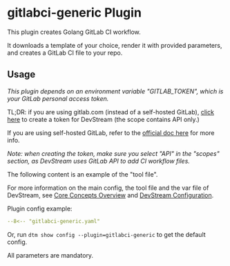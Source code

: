 # gitlabci-generic Plugin

This plugin creates Golang GitLab CI workflow.

It downloads a template of your choice, render it with provided parameters, and creates a GitLab CI file to your repo.

## Usage

_This plugin depends on an environment variable "GITLAB_TOKEN", which is your GitLab personal access token._

TL;DR: if you are using gitlab.com (instead of a self-hosted GitLab), [click here](https://gitlab.com/-/profile/personal_access_tokens?name=DevStream+Access+token&scopes=api) to create a token for DevStream (the scope contains API only.)

If you are using self-hosted GitLab, refer to the [official doc here](https://docs.gitlab.com/ee/user/profile/personal_access_tokens.html) for more info.

_Note: when creating the token, make sure you select "API" in the "scopes" section, as DevStream uses GitLab API to add CI workflow files._

The following content is an example of the "tool file".

For more information on the main config, the tool file and the var file of DevStream, see [Core Concepts Overview](../core-concepts/overview.md) and [DevStream Configuration](../core-concepts/config.md).

Plugin config example:

```yaml
--8<-- "gitlabci-generic.yaml"
```

Or, run `dtm show config --plugin=gitlabci-generic` to get the default config.

All parameters are mandatory.
